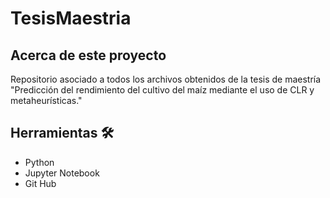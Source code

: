 # TesisMaestria
## Acerca de este proyecto
Repositorio asociado a todos los archivos obtenidos de la tesis de maestría "Predicción del rendimiento del cultivo del maíz mediante el uso de CLR y metaheurísticas."

## Herramientas 🛠️
- Python
- Jupyter Notebook
- Git Hub
